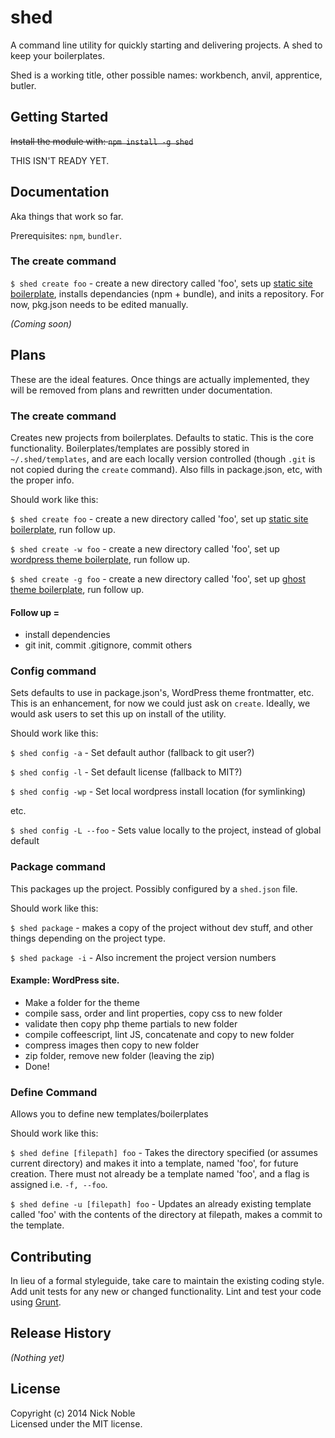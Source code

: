 # shed

A command line utility for quickly starting and delivering projects. A shed to keep your boilerplates.

Shed is a working title, other possible names: workbench, anvil, apprentice, butler.

## Getting Started
~~Install the module with: `npm install -g shed`~~

THIS ISN'T READY YET.

## Documentation
Aka things that work so far.

Prerequisites: `npm`, `bundler`.

### The create command

`$ shed create foo` - create a new directory called 'foo', sets up [static site boilerplate](https://github.com/nickisnoble/hotplate), installs dependancies (npm + bundle), and inits a repository. For now, pkg.json needs to be edited manually.

_(Coming soon)_

## Plans
These are the ideal features. Once things are actually implemented, they will be removed from plans and rewritten under documentation.

### The create command
Creates new projects from boilerplates. Defaults to static. This is the core functionality. Boilerplates/templates are possibly stored in `~/.shed/templates`, and are each locally version controlled (though `.git` is not copied during the `create` command). Also fills in package.json, etc, with the proper info.

Should work like this:

`$ shed create foo` - create a new directory called 'foo', set up [static site boilerplate](https://github.com/nickisnoble/hotplate), run follow up.

`$ shed create -w foo` - create a new directory called 'foo', set up [wordpress theme boilerplate](https://github.com/NickNobleWorks/Nothin), run follow up.

`$ shed create -g foo` - create a new directory called 'foo', set up [ghost theme boilerplate](https://github.com/nickisnoble/apparition), run follow up.

#### Follow up = 

- install dependencies
- git init, commit .gitignore, commit others

### Config command
Sets defaults to use in package.json's, WordPress theme frontmatter, etc. This is an enhancement, for now we could just ask on `create`. Ideally, we would ask users to set this up on install of the utility.

Should work like this:

`$ shed config -a` - Set default author (fallback to git user?)

`$ shed config -l` - Set default license (fallback to MIT?)

`$ shed config -wp` - Set local wordpress install location (for symlinking)

etc.

`$ shed config -L --foo` - Sets value locally to the project, instead of global default

### Package command
This packages up the project. Possibly configured by a `shed.json` file. 

Should work like this:

`$ shed package` - makes a copy of the project without dev stuff, and other things depending on the project type.

`$ shed package -i` - Also increment the project version numbers

#### Example: WordPress site.

- Make a folder for the theme
- compile sass, order and lint properties, copy css to new folder
- validate then copy php theme partials to new folder
- compile coffeescript, lint JS, concatenate and copy to new folder
- compress images then copy to new folder
- zip folder, remove new folder (leaving the zip)
- Done!

### Define Command
Allows you to define new templates/boilerplates

Should work like this:

`$ shed define [filepath] foo` - Takes the directory specified (or assumes current directory) and makes it into a template, named 'foo', for future creation. There must not already be a template named 'foo', and a flag is assigned i.e. `-f, --foo`.

`$ shed define -u [filepath] foo` - Updates an already existing template called 'foo' with the contents of the directory at filepath, makes a commit to the template.



## Contributing
In lieu of a formal styleguide, take care to maintain the existing coding style. Add unit tests for any new or changed functionality. Lint and test your code using [Grunt](http://gruntjs.com/).

## Release History
_(Nothing yet)_

## License
Copyright (c) 2014 Nick Noble  
Licensed under the MIT license.
